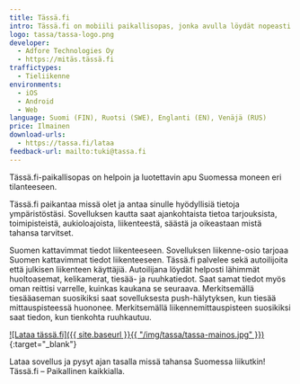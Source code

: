 ```yaml
---
title: Tässä.fi
intro: Tässä.fi on mobiili paikallisopas, jonka avulla löydät nopeasti kauppoja, palveluita, tapahtumia, nähtävyyksiä ja muita kiinnostavia kohteita läheltäsi.
logo: tassa/tassa-logo.png
developer:
  - Adfore Technologies Oy
  - https://mitäs.tässä.fi
traffictypes: 
  - Tieliikenne
environments:
  - iOS
  - Android
  - Web
language: Suomi (FIN), Ruotsi (SWE), Englanti (EN), Venäjä (RUS)
price: Ilmainen
download-urls: 
  - https://tassa.fi/lataa
feedback-url: mailto:tuki@tassa.fi
---
```


Tässä.fi-paikallisopas on helpoin ja luotettavin apu Suomessa moneen eri tilanteeseen.

Tässä.fi paikantaa missä olet ja antaa sinulle hyödyllisiä tietoja ympäristöstäsi. Sovelluksen kautta saat ajankohtaista tietoa tarjouksista, toimipisteistä, aukioloajoista, liikenteestä, säästä ja oikeastaan mistä tahansa tarvitset.

Suomen kattavimmat tiedot liikenteeseen. Sovelluksen liikenne-osio tarjoaa Suomen kattavimmat tiedot liikenteeseen. Tässä.fi palvelee sekä autoilijoita että julkisen liikenteen käyttäjiä. Autoilijana löydät helposti lähimmät huoltoasemat, kelikamerat, tiesää- ja ruuhkatiedot. Saat samat tiedot myös oman reittisi varrelle, kuinkas kaukana se seuraava. Merkitsemällä tiesääaseman suosikiksi saat sovelluksesta push-hälytyksen, kun tiesää mittauspisteessä huononee. Merkitsemällä liikennemittauspisteen suosikiksi saat tiedon, kun tienkohta ruuhkautuu.

[![Lataa tässä.fi]({{ site.baseurl }}{{ "/img/tassa/tassa-mainos.jpg" }})](https://tassa.fi/lataa){:target="_blank"}

Lataa sovellus ja pysyt ajan tasalla missä tahansa Suomessa liikutkin! Tässä.fi – Paikallinen kaikkialla.
